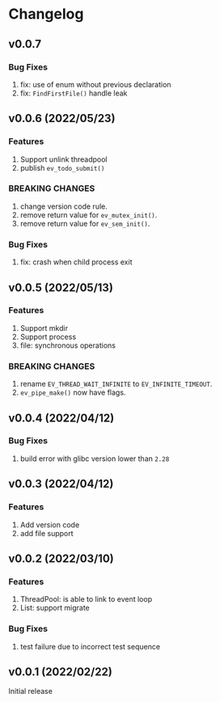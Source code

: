 # Changelog

## v0.0.7

### Bug Fixes
1. fix: use of enum without previous declaration
2. fix: `FindFirstFile()` handle leak


## v0.0.6 (2022/05/23)

### Features
1. Support unlink threadpool
2. publish `ev_todo_submit()`

### BREAKING CHANGES
1. change version code rule.
2. remove return value for `ev_mutex_init()`.
3. remove return value for `ev_sem_init()`.

### Bug Fixes
1. fix: crash when child process exit


## v0.0.5 (2022/05/13)

### Features
1. Support mkdir
2. Support process
3. file: synchronous operations

### BREAKING CHANGES
1. rename `EV_THREAD_WAIT_INFINITE` to `EV_INFINITE_TIMEOUT`.
2. `ev_pipe_make()` now have flags.


## v0.0.4 (2022/04/12)

### Bug Fixes
1. build error with glibc version lower than `2.28`


## v0.0.3 (2022/04/12)

### Features
1. Add version code
2. add file support


## v0.0.2 (2022/03/10)

### Features
1. ThreadPool: is able to link to event loop
2. List: support migrate

### Bug Fixes
1. test failure due to incorrect test sequence


## v0.0.1 (2022/02/22)

Initial release

